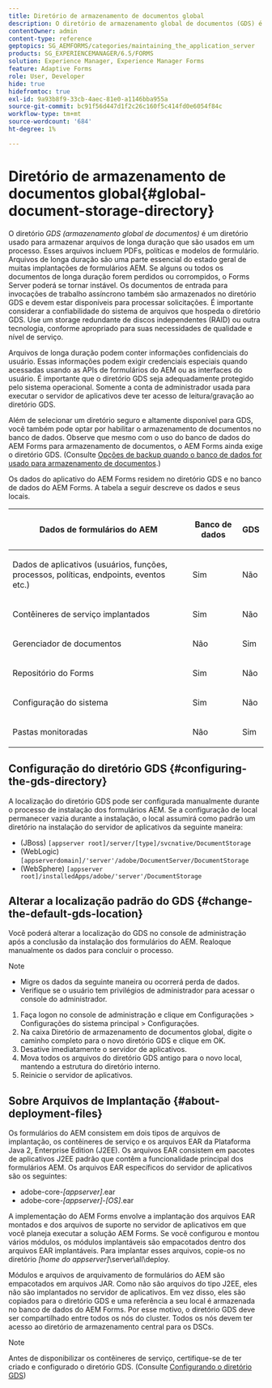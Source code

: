 ```yaml
---
title: Diretório de armazenamento de documentos global
description: O diretório de armazenamento global de documentos (GDS) é um diretório usado para armazenar arquivos de longa duração que são usados em um processo.
contentOwner: admin
content-type: reference
geptopics: SG_AEMFORMS/categories/maintaining_the_application_server
products: SG_EXPERIENCEMANAGER/6.5/FORMS
solution: Experience Manager, Experience Manager Forms
feature: Adaptive Forms
role: User, Developer
hide: true
hidefromtoc: true
exl-id: 9a93b8f9-33cb-4aec-81e0-a1146bba955a
source-git-commit: bc91f56d447d1f2c26c160f5c414fd0e6054f84c
workflow-type: tm+mt
source-wordcount: '684'
ht-degree: 1%

---
```


# Diretório de armazenamento de documentos global{#global-document-storage-directory}

O diretório *GDS (armazenamento global de documentos)* é um diretório usado para armazenar arquivos de longa duração que são usados em um processo. Esses arquivos incluem PDFs, políticas e modelos de formulário. Arquivos de longa duração são uma parte essencial do estado geral de muitas implantações de formulários AEM. Se alguns ou todos os documentos de longa duração forem perdidos ou corrompidos, o Forms Server poderá se tornar instável. Os documentos de entrada para invocações de trabalho assíncrono também são armazenados no diretório GDS e devem estar disponíveis para processar solicitações. É importante considerar a confiabilidade do sistema de arquivos que hospeda o diretório GDS. Use um storage redundante de discos independentes (RAID) ou outra tecnologia, conforme apropriado para suas necessidades de qualidade e nível de serviço.

Arquivos de longa duração podem conter informações confidenciais do usuário. Essas informações podem exigir credenciais especiais quando acessadas usando as APIs de formulários do AEM ou as interfaces do usuário. É importante que o diretório GDS seja adequadamente protegido pelo sistema operacional. Somente a conta de administrador usada para executar o servidor de aplicativos deve ter acesso de leitura/gravação ao diretório GDS.

Além de selecionar um diretório seguro e altamente disponível para GDS, você também pode optar por habilitar o armazenamento de documentos no banco de dados. Observe que mesmo com o uso do banco de dados do AEM Forms para armazenamento de documentos, o AEM Forms ainda exige o diretório GDS. (Consulte [Opções de backup quando o banco de dados for usado para armazenamento de documentos](/help/forms/using/admin-help/files-back-recover.md#backup-options-when-database-is-used-for-document-storage).)

Os dados do aplicativo do AEM Forms residem no diretório GDS e no banco de dados do AEM Forms. A tabela a seguir descreve os dados e seus locais.

<table>
 <thead>
  <tr>
   <th><p>Dados de formulários do AEM</p></th>
   <th><p>Banco de dados</p></th>
   <th><p>GDS</p></th>
  </tr>
 </thead>
 <tbody>
  <tr>
   <td><p>Dados de aplicativos (usuários, funções, processos, políticas, endpoints, eventos etc.)</p></td>
   <td><p>Sim</p></td>
   <td><p>Não</p></td>
  </tr>
  <tr>
   <td><p>Contêineres de serviço implantados</p></td>
   <td><p>Sim</p></td>
   <td><p>Não</p></td>
  </tr>
  <tr>
   <td><p>Gerenciador de documentos </p></td>
   <td><p>Não</p></td>
   <td><p>Sim</p></td>
  </tr>
  <tr>
   <td><p>Repositório do Forms</p></td>
   <td><p>Sim</p></td>
   <td><p>Não</p></td>
  </tr>
  <tr>
   <td><p>Configuração do sistema</p></td>
   <td><p>Sim</p></td>
   <td><p>Não</p></td>
  </tr>
  <tr>
   <td><p>Pastas monitoradas</p></td>
   <td><p>Não</p></td>
   <td><p>Sim</p></td>
  </tr>
 </tbody>
</table>

## Configuração do diretório GDS {#configuring-the-gds-directory}

A localização do diretório GDS pode ser configurada manualmente durante o processo de instalação dos formulários AEM. Se a configuração de local permanecer vazia durante a instalação, o local assumirá como padrão um diretório na instalação do servidor de aplicativos da seguinte maneira:

* (JBoss) `[appserver root]/server/[type]/svcnative/DocumentStorage`
* (WebLogic) `[appserverdomain]/'server'/adobe/DocumentServer/DocumentStorage`
* (WebSphere) `[appserver root]/installedApps/adobe/'server'/DocumentStorage`

## Alterar a localização padrão do GDS {#change-the-default-gds-location}

Você poderá alterar a localização do GDS no console de administração após a conclusão da instalação dos formulários do AEM. Realoque manualmente os dados para concluir o processo.

>[!NOTE]
>
>* Migre os dados da seguinte maneira ou ocorrerá perda de dados.
>* Verifique se o usuário tem privilégios de administrador para acessar o console do administrador.

1. Faça logon no console de administração e clique em Configurações > Configurações do sistema principal > Configurações.
1. Na caixa Diretório de armazenamento de documentos global, digite o caminho completo para o novo diretório GDS e clique em OK.
1. Desative imediatamente o servidor de aplicativos.
1. Mova todos os arquivos do diretório GDS antigo para o novo local, mantendo a estrutura do diretório interno.
1. Reinicie o servidor de aplicativos.

## Sobre Arquivos de Implantação {#about-deployment-files}

Os formulários do AEM consistem em dois tipos de arquivos de implantação, os contêineres de serviço e os arquivos EAR da Plataforma Java 2, Enterprise Edition (J2EE). Os arquivos EAR consistem em pacotes de aplicativos J2EE padrão que contêm a funcionalidade principal dos formulários AEM. Os arquivos EAR específicos do servidor de aplicativos são os seguintes:

* adobe-core-*[appserver]*.ear
* adobe-core-*[appserver]*-*[OS]*.ear

A implementação do AEM Forms envolve a implantação dos arquivos EAR montados e dos arquivos de suporte no servidor de aplicativos em que você planeja executar a solução AEM Forms. Se você configurou e montou vários módulos, os módulos implantáveis são empacotados dentro dos arquivos EAR implantáveis. Para implantar esses arquivos, copie-os no diretório *[home do appserver]*\server\all\deploy.

Módulos e arquivos de arquivamento de formulários do AEM são empacotados em arquivos JAR. Como não são arquivos do tipo J2EE, eles não são implantados no servidor de aplicativos. Em vez disso, eles são copiados para o diretório GDS e uma referência a seu local é armazenada no banco de dados do AEM Forms. Por esse motivo, o diretório GDS deve ser compartilhado entre todos os nós do cluster. Todos os nós devem ter acesso ao diretório de armazenamento central para os DSCs.

>[!NOTE]
>
>Antes de disponibilizar os contêineres de serviço, certifique-se de ter criado e configurado o diretório GDS. (Consulte [Configurando o diretório GDS](global-document-storage-directory.md#configuring-the-gds-directory))
